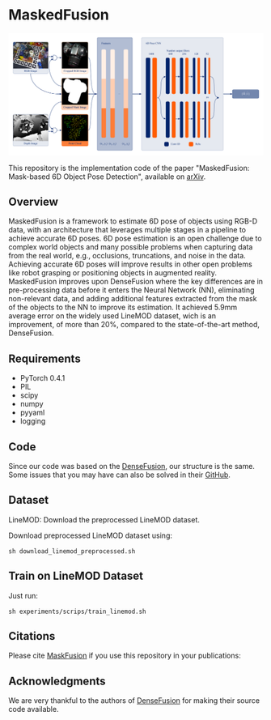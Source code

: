 # MaskedFusion

<p align="center">
	<img src ="img.png" width="1000" />
</p>

This repository is the implementation code of the paper "MaskedFusion: Mask-based 6D Object Pose Detection", available on [arXiv]().



## Overview

MaskedFusion is a framework to estimate 6D pose of objects using RGB-D data, with an architecture that leverages multiple stages in a pipeline to achieve accurate 6D poses. 6D pose estimation is an open challenge due to complex world objects and many possible problems when capturing data from the real world, e.g., occlusions, truncations, and noise in the data. Achieving accurate 6D poses will improve results in other open problems like robot grasping or positioning objects in augmented reality. MaskedFusion improves upon DenseFusion where the key differences are in pre-processing data before it enters the Neural Network (NN), eliminating non-relevant data, and adding additional features extracted from the mask of the objects to the NN to improve its estimation. It achieved 5.9mm average error on the widely used LineMOD dataset, wich is an improvement, of more than 20%, compared to the state-of-the-art method, DenseFusion.



## Requirements

* PyTorch 0.4.1
* PIL
* scipy
* numpy
* pyyaml
* logging


## Code

Since our code was based on the [DenseFusion](https://github.com/j96w/DenseFusion/blob/master/README.md), our structure is the same.
Some issues that you may have can also be solved in their [GitHub](https://github.com/j96w/DenseFusion/).



## Dataset

LineMOD: Download the preprocessed LineMOD dataset.

Download preprocessed LineMOD dataset using:
```
sh download_linemod_preprocessed.sh
```



## Train on LineMOD Dataset

Just run:
```
sh experiments/scrips/train_linemod.sh
```



## Citations

Please cite [MaskFusion]() if you use this repository in your publications:



## Acknowledgments

We are very thankful to the authors of [DenseFusion](https://github.com/j96w/DenseFusion/) for making their source code available.


